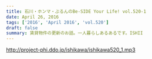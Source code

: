 ```yaml
---
title: 石川・ホンマ・ぶるんのBe-SIDE Your Life! vol.520-1
date: April 26, 2016
tags: ['2016', 'April 2016', 'vol.520']
draft: false
summary: 賃貸物件の更新のお話。一人暮らしあるあるです。ISHII
---
```


http://project-phi.ddo.jp/ishikawa/ishikawa520_1.mp3